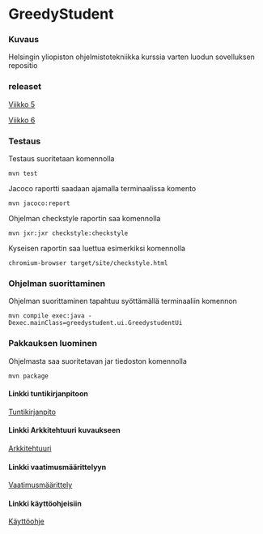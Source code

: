 # GreedyStudent

### Kuvaus

Helsingin yliopiston ohjelmistotekniikka kurssia varten luodun sovelluksen repositio

### releaset

[Viikko 5](https://github.com/Mikxdi/OTharkkatyo19/releases)

[Viikko 6](https://github.com/Mikxdi/OTharkkatyo19/releases/tag/viikko6)

### Testaus

Testaus suoritetaan komennolla 

``` 
mvn test
```

Jacoco raportti saadaan ajamalla terminaalissa komento


```
mvn jacoco:report
```

Ohjelman checkstyle raportin saa komennolla

```
mvn jxr:jxr checkstyle:checkstyle
```
Kyseisen raportin saa luettua esimerkiksi komennolla

```
chromium-browser target/site/checkstyle.html
```

### Ohjelman suorittaminen

Ohjelman suorittaminen tapahtuu syöttämällä terminaaliin komennon

```
mvn compile exec:java -Dexec.mainClass=greedystudent.ui.GreedystudentUi 
```

### Pakkauksen luominen

Ohjelmasta saa suoritetavan jar tiedoston komennolla 

```
mvn package
```

####  Linkki tuntikirjanpitoon
[Tuntikirjanpito](https://github.com/Mikxdi/OTharkkatyo19/blob/master/documentation/Tuntikirjanpito.md)

#### Linkki Arkkitehtuuri kuvaukseen
[Arkkitehtuuri](https://github.com/Mikxdi/OTharkkatyo19/blob/master/documentation/Arkkitehtuuri.md)

#### Linkki vaatimusmäärittelyyn
[Vaatimusmäärittely](https://github.com/Mikxdi/OTharkkatyo19/blob/master/documentation/Vaatimusmaarittely.md)

#### Linkki käyttöohjeisiin
[Käyttöohje](https://github.com/Mikxdi/OTharkkatyo19/blob/master/documentation/Kayttoohje.md)

